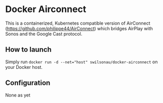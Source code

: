 # Docker Airconnect

This is a containerized, Kubernetes compatible version of AirConnect (https://github.com/philippe44/AirConnect) which bridges AirPlay with Sonos and the Google Cast protocol.

## How to launch

Simply run `docker run -d --net="host" swilsonau/docker-airconnect` on your Docker host.

## Configuration

None as yet
